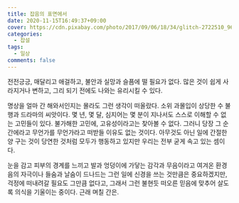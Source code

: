 ```yaml
---
title: 잡음의 표면에서
date: 2020-11-15T16:49:37+09:00
cover: https://cdn.pixabay.com/photo/2017/09/06/18/34/glitch-2722510_960_720.jpg
categories:
  - 잡설
tags:
  - 일상
comments: false
---
```


전전긍긍, 매달리고 애걸하고, 불안과 실망과 슬픔에 떨 필요가 없다. 많은 것이 쉽게 사라지거나 변하고, 그리 되기 전에도 나와는 유리시킬 수 있다.

명상을 얼마 간 해와서인지는 몰라도 그런 생각이 떠올랐다. 소위 과몰입이 상당한 수 불행과 드라마의 씨앗이다. 몇 년, 몇 달, 심지어는 몇 분이 지나서도 스스로 이해할 수 없는 고민들이 있다. 불가해한 고민에, 고유성이라고는 찾아볼 수 없다. 그러니 당장 그 순간에라고 무언가를 무언가라고 떠받들 이유도 없는 것이다. 아무것도 아닌 일에 간절한 양 구는 것이 당연한 것처럼 모두가 행동하고 있지만 우리는 전부 굳게 속고 있는 셈이다.

눈을 감고 피부의 경계를 느끼고 발과 엉덩이에 가닿는 감각과 무음이라고 여겨온 환경음의 자극이나 들숨과 날숨이 드나드는 그런 일에 신경을 쓰는 것만큼은 중요하겠지만, 걱정에 떠내려갈 필요도 그만큼 없다고, 그래서 그런 불현듯 떠오른 믿음에 맞추어 살도록 의식을 기울이는 중이다. 근래 며칠 간은.
